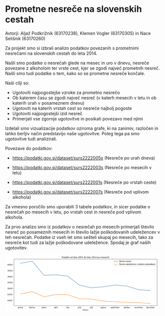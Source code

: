 # Prometne nesreče na slovenskih cestah

Avtorji: Aljaž Podkrižnik (63170238), Klemen Vogler (63170305) in Nace Selišnik (63170260)

Za projekt smo si izbrali analizo podatkov povezanih s prometnimi nesrečami na slovenskih cestah do leta 2014. 

Našli smo podatke o nesrečah glede na mesec in uro v dnevu, nesreče povezane z alkoholom ter vrste cest, kjer se zgodi največ prometnih nesreč. Našli smo tudi podatke o tem, kako so se prometne nesreče končale.

Naši cilji so:
  - Ugotoviti najpogostejše vzroke za prometno nesrečo
  - Ob katerem času se zgodi največ nesreč (v katerh mesecih v letu in ob katerih urah v posameznem dnevu)
  - Ugotoviti na katerih vrstah cest so nesreče najbolj pogoste
  - Ugotoviti najpogostejši izid nesreč
  - Primerjati vse zgornje ugotovitve in posikati povezavo med njimi

Izdelali smo vizualizacije podatkov oziroma grafe, ki na zanimiv, razločen in lahko berljiv način predstavijo naše ugotovitve. Poleg tega pa smo ugotovitve tudi analizirali.


Povezave do podatkov:

- https://podatki.gov.si/dataset/surs2222005s (Nesreče po urah dneva)

- https://podatki.gov.si/dataset/surs2222003s (Nesreče po mesecih v letu)

- https://podatki.gov.si/dataset/surs2222001s (Nesreče po vrstah ceste)

- https://podatki.gov.si/dataset/surs2222007s (Nesreče pod vplivom alkohola)

Za vmesno poročilo smo uporabili 3 tabele podatkov, in sicer podatke o nesrečah po mesecih v letu, po vrstah cest in nesreče pod vplivom alkohola.

Za prvo analizo smo iz podatkov o nesrečah po mesecih primerjali število nesreč po posameznih mesecih in število lažje poškodovanih udeležencev v teh nesrečah. Podatke iz vseh let smo sešteli skupaj po mesecih, tako za nesreče kot tudi za lažje poškodovane udeležence. Spodaj je graf naših ugotovitev.

![Nesreče in udeleženci po mesecih](./vmesno/nesrece_udelezenci_po_mesecih.png?raw=true "Nesreče in udeleženci po mesecih")
